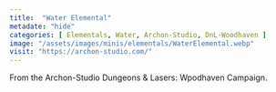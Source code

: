 ```yaml
---
title:  "Water Elemental"
metadate: "hide"
categories: [ Elementals, Water, Archon-Studio, DnL-Woodhaven ]
image: "/assets/images/minis/elementals/WaterElemental.webp"
visit: "https://archon-studio.com/"
---
```

From the Archon-Studio Dungeons & Lasers: Wpodhaven Campaign.